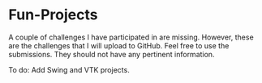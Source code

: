 # Fun-Projects
A couple of challenges I have participated in are missing.  However, these are the challenges that I will upload to GitHub.  Feel free to use the submissions.  They should not have any pertinent information. 

To do: Add Swing and VTK projects.

